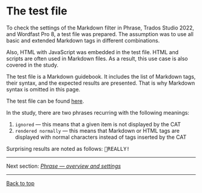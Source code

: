 # The test file

To check the settings of the Markdown filter in Phrase, Trados Studio 2022, and Wordfast Pro 8, a test file was prepared. The assumption was to use all basic and extended Markdown tags in different combinations.

Also, HTML with JavaScript was embedded in the test file. HTML and scripts are often used  in Markdown files. As a result, this use case is also covered in the study.

The test file is a Markdown guidebook. It includes the list of Markdown tags, their syntax, and the expected results are presented. That is why Markdown syntax is omitted in this page.

The test file can be found [here](./resources/Markdown-in-CAT-test.md).

In the study, there are two phrases recurring with the following meanings:
1. `ignored` — this means that a given item is not displayed by the CAT
2. `rendered normally` — this means that Markdown or HTML tags are displayed with normal characters instead of tags inserted by the CAT

Surprising results are noted as follows: <kbd>&#128680;REALLY!</kbd>

<!-- Jestem otwarty na sugestie inne niż syrena i REALLY :) -->

---

Next section: [*Phrase — overview and settings*](phrase-01-settings.md)

---

[Back to top](#the-test-file)
